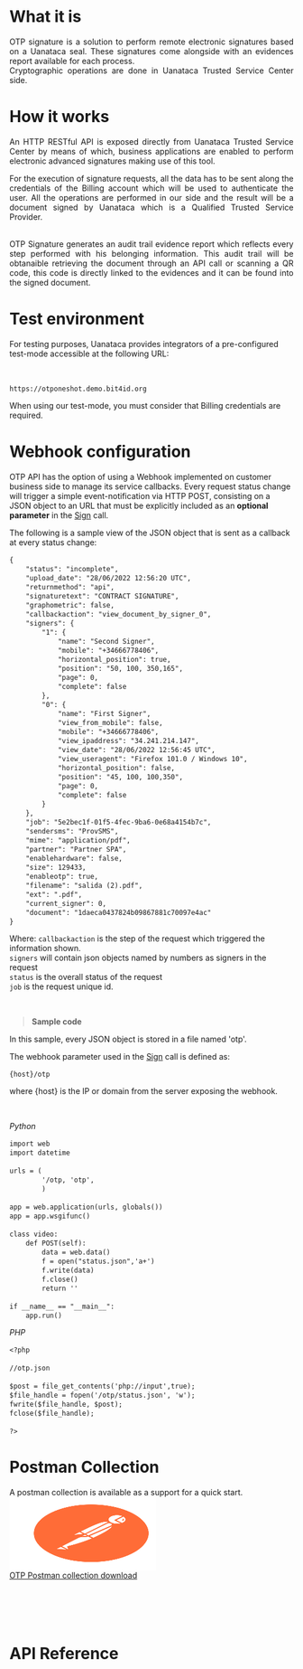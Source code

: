 # What it is

<div style="text-align: justify">

OTP signature is a solution to perform remote electronic signatures based on a Uanataca seal. These signatures come alongside with an evidences report available for each process.
<br/>
Cryptographic operations are done in Uanataca Trusted Service Center side.
</div>

# How it works

<div style="text-align: justify">
An HTTP RESTful API is exposed directly from Uanataca Trusted Service Center by means of which, business applications are enabled to perform electronic advanced signatures making use of this tool.

<br/>

For the execution of signature requests, all the data has to be sent along the credentials of the Billing account which will be used to authenticate the user. All the operations are performed in our side and the result will be a document signed by Uanataca which is a Qualified Trusted Service Provider.

<br/>
OTP Signature generates an audit trail evidence report which reflects every step performed with his belonging information. This audit trail will be obtanaible retrieving the document through an API call or scanning a QR code, this code is directly linked to the evidences and it can be found into the signed document.
</div>



# Test environment


For testing purposes, Uanataca provides integrators of a pre-configured test-mode accessible at the following URL:

</br>

	https://otponeshot.demo.bit4id.org

When using our test-mode, you must consider that Billing credentials are required.

# Webhook configuration
OTP API has the option of using a Webhook implemented on customer business side to manage its service callbacks. Every request status change will trigger a simple event-notification via HTTP POST, consisting on a JSON object to an URL that must be explicitly included as an **optional parameter** in the <a href='#tag/OTP-API/paths/~1api~1v1~1sign/post'>Sign</a> call.

The following is a sample view of the JSON object that is sent as a callback at every status change:

    {
	    "status": "incomplete",
	    "upload_date": "28/06/2022 12:56:20 UTC",
	    "returnmethod": "api",
	    "signaturetext": "CONTRACT SIGNATURE",
	    "graphometric": false,
	    "callbackaction": "view_document_by_signer_0",
	    "signers": {
		    "1": {
			    "name": "Second Signer",
			    "mobile": "+34666778406",
			    "horizontal_position": true,
		    	"position": "50, 100, 350,165",
	    		"page": 0,
    			"complete": false
		    },
		    "0": {      
			    "name": "First Signer",
			    "view_from_mobile": false,
			    "mobile": "+34666778406",
			    "view_ipaddress": "34.241.214.147",
			    "view_date": "28/06/2022 12:56:45 UTC",
			    "view_useragent": "Firefox 101.0 / Windows 10",
			    "horizontal_position": false,
			    "position": "45, 100, 100,350",
			    "page": 0,
			    "complete": false
		    }
	    },
	    "job": "5e2bec1f-01f5-4fec-9ba6-0e68a4154b7c",
	    "sendersms": "ProvSMS",
	    "mime": "application/pdf",
	    "partner": "Partner SPA",
	    "enablehardware": false,
	    "size": 129433,
	    "enableotp": true,
	    "filename": "salida (2).pdf",
	    "ext": ".pdf",
	    "current_signer": 0,
	    "document": "1daeca0437824b09867881c70097e4ac"
    }

Where:
`callbackaction` is the step of the request which triggered the information shown.</br>
`signers` will contain json objects named by numbers as signers in the request</br>
`status` is the overall status of the request</br>
`job` is the request unique id.</br>

</br>

> **Sample code**

In this sample, every JSON object is stored in a file named 'otp'.

The webhook parameter used in the <a href='#tag/OTP-API/paths/~1api~1v1~1sign/post'>Sign</a> call is defined as:

	{host}/otp

where {host} is the IP or domain from the server exposing the webhook.

</br>

*Python*

	import web
	import datetime
	
	urls = (
	        '/otp, 'otp',
	        )
	
	app = web.application(urls, globals())
	app = app.wsgifunc()
	
	class video:
		def POST(self):
			data = web.data()
			f = open("status.json",'a+')
			f.write(data)
			f.close()
			return ''

	if __name__ == "__main__":
	    app.run()


*PHP*

	<?php
	
	//otp.json

	$post = file_get_contents('php://input',true);
	$file_handle = fopen('/otp/status.json', 'w');
	fwrite($file_handle, $post);
	fclose($file_handle);
	
	?>


# Postman Collection

A postman collection is available as a support for a quick start.<br>
<a href="https://cdn.bit4id.com/es/uanataca/public/otp/Uanataca_OTP_Postman.zip">
    <img src="https://raw.githubusercontent.com/UANATACA/OTP-REPO/main/img/postman.svg" alt="postman_logo" width="260" height="130" style="display:block;">
</a>
<a href="https://cdn.bit4id.com/es/uanataca/public/otp/Uanataca_OTP_Postman.zip">OTP Postman collection download</a>

<div id="APIReference" style="padding-top: 60px;"><h1>API Reference<h1></div>
